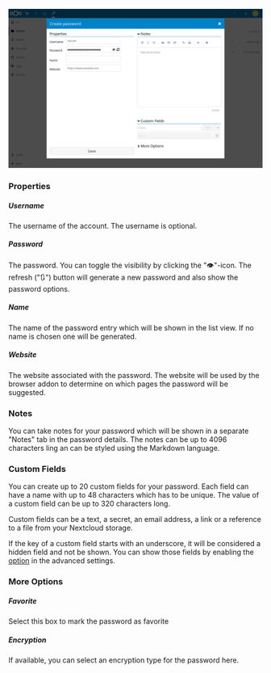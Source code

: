 ![The password creation dialog](../_files/password-create.png)

### Properties
##### Username
The username of the account. The username is optional.

##### Password
The password. You can toggle the visibility by clicking the "👁"-icon.
The refresh ("🔃") button will generate a new password and also show the password options.

##### Name
The name of the password entry which will be shown in the list view.
If no name is chosen one will be generated.

##### Website
The website associated with the password.
The website will be used by the browser addon to determine on which pages the password will be suggested.

### Notes
You can take notes for your password which will be shown in a separate "Notes" tab in the password details.
The notes can be up to 4096 characters ling an can be styled using the Markdown language.

### Custom Fields
You can create up to 20 custom fields for your password.
Each field can have a name with up to 48 characters which has to be unique.
The value of a custom field can be up to 320 characters long.

Custom fields can be a text, a secret, an email address, a link or a reference to a file from your Nextcloud storage.

If the key of a custom field starts with an underscore, it will be considered a hidden field and not be shown.
You can show those fields by enabling the [option](../Settings#show-hidden-custom-fields-Advanced) in the advanced settings.


### More Options
##### Favorite
Select this box to mark the password as favorite

##### Encryption
If available, you can select an encryption type for the password here.